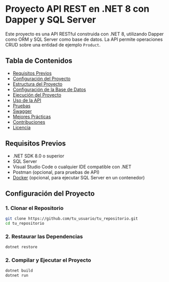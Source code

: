# Proyecto API REST en .NET 8 con Dapper y SQL Server

Este proyecto es una API RESTful construida con .NET 8, utilizando Dapper como ORM y SQL Server como base de datos. La API permite operaciones CRUD sobre una entidad de ejemplo `Product`.

## Tabla de Contenidos

- [Requisitos Previos](#requisitos-previos)
- [Configuración del Proyecto](#configuración-del-proyecto)
- [Estructura del Proyecto](#estructura-del-proyecto)
- [Configuración de la Base de Datos](#configuración-de-la-base-de-datos)
- [Ejecución del Proyecto](#ejecución-del-proyecto)
- [Uso de la API](#uso-de-la-api)
- [Pruebas](#pruebas)
- [Swagger](#swagger)
- [Mejores Prácticas](#mejores-prácticas)
- [Contribuciones](#contribuciones)
- [Licencia](#licencia)

## Requisitos Previos

- .NET SDK 8.0 o superior
- SQL Server
- Visual Studio Code o cualquier IDE compatible con .NET
- Postman (opcional, para pruebas de API)
- [Docker](https://www.docker.com/) (opcional, para ejecutar SQL Server en un contenedor)

## Configuración del Proyecto

### 1. Clonar el Repositorio

```bash
git clone https://github.com/tu_usuario/tu_repositorio.git
cd tu_repositorio
```

### 2. Restaurar las Dependencias

```bash
dotnet restore
```

### 2. Compilar y Ejecutar el Proyecto

```bash
dotnet build
dotnet run
```
